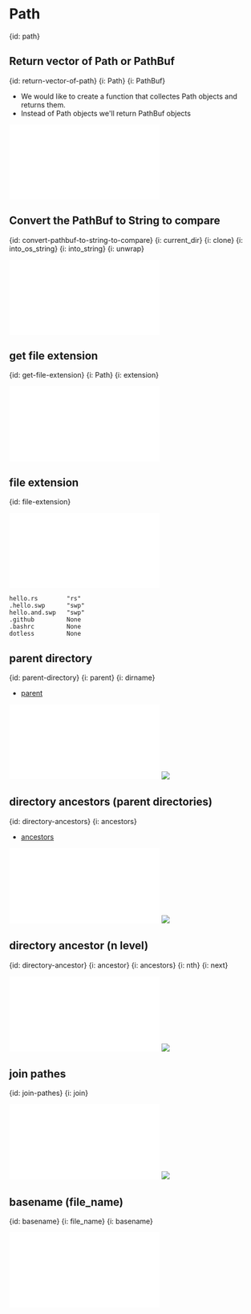 # Path
{id: path}

## Return vector of Path or PathBuf
{id: return-vector-of-path}
{i: Path}
{i: PathBuf}

* We would like to create a function that collectes Path objects and returns them.
* Instead of Path objects we'll return PathBuf objects

![](examples/path/return-pathes/src/main.rs)

## Convert the PathBuf to String to compare
{id: convert-pathbuf-to-string-to-compare}
{i: current_dir}
{i: clone}
{i: into_os_string}
{i: into_string}
{i: unwrap}

![](examples/path/convert-pathbuf-to-string/src/main.rs)

## get file extension
{id: get-file-extension}
{i: Path}
{i: extension}

![](examples/path/get-extension/src/main.rs)

## file extension
{id: file-extension}


![](examples/path/extension/src/main.rs)

```
hello.rs        "rs"
.hello.swp      "swp"
hello.and.swp   "swp"
.github         None
.bashrc         None
dotless         None
```

## parent directory
{id: parent-directory}
{i: parent}
{i: dirname}

* [parent](https://doc.rust-lang.org/std/path/struct.Path.html#method.parent)

![](examples/path/parent/src/main.rs)
![](examples/path/parent/out.out)

## directory ancestors (parent directories)
{id: directory-ancestors}
{i: ancestors}

* [ancestors](https://doc.rust-lang.org/std/path/struct.Path.html#method.ancestors)

![](examples/path/ancestors/src/main.rs)
![](examples/path/ancestors/out.out)

## directory ancestor (n level)
{id: directory-ancestor}
{i: ancestor}
{i: ancestors}
{i: nth}
{i: next}

![](examples/path/ancestor/src/main.rs)
![](examples/path/ancestor/out.out)

## join pathes
{id: join-pathes}
{i: join}

![](examples/path/join/src/main.rs)
![](examples/path/join/out.out)


## basename (file_name)
{id: basename}
{i: file_name}
{i: basename}


![](examples/path/basename/src/main.rs)


